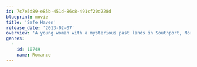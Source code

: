 ```yaml
---
id: 7c7e5d89-e85b-451d-86c8-491cf20d228d
blueprint: movie
title: 'Safe Haven'
release_date: '2013-02-07'
overview: 'A young woman with a mysterious past lands in Southport, North Carolina where her bond with a widower forces her to confront the dark secret that haunts her.'
genres:
  -
    id: 10749
    name: Romance
---
```

